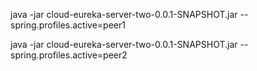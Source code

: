 java -jar  cloud-eureka-server-two-0.0.1-SNAPSHOT.jar  --spring.profiles.active=peer1

java -jar  cloud-eureka-server-two-0.0.1-SNAPSHOT.jar  --spring.profiles.active=peer2


